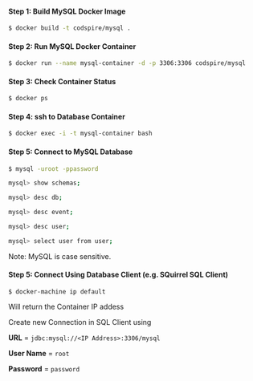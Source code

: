 #### Step 1: Build MySQL Docker Image
```sh
$ docker build -t codspire/mysql .
```

#### Step 2: Run MySQL Docker Container
```sh
$ docker run --name mysql-container -d -p 3306:3306 codspire/mysql
```

#### Step 3: Check Container Status
```sh
$ docker ps
```

#### Step 4: ssh to Database Container
```sh
$ docker exec -i -t mysql-container bash
```

#### Step 5: Connect to MySQL Database
```sh
$ mysql -uroot -ppassword

mysql> show schemas;

mysql> desc db;

mysql> desc event;

mysql> desc user;

mysql> select user from user;
```
Note: MySQL is case sensitive.

#### Step 5: Connect Using Database Client (e.g. SQuirrel SQL Client)

`$ docker-machine ip default`

Will return the Container IP addess

Create new Connection in SQL Client using

**URL** = `jdbc:mysql://<IP Address>:3306/mysql`

**User Name** = `root`

**Password** = `password`


